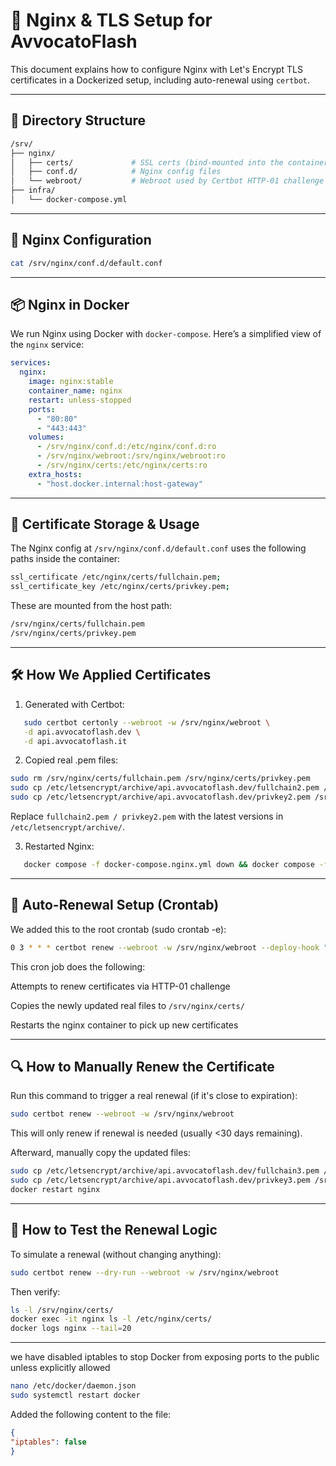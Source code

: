 # 🔐 Nginx & TLS Setup for AvvocatoFlash

This document explains how to configure Nginx with Let's Encrypt TLS certificates in a Dockerized setup, including auto-renewal using `certbot`.

---

## 📁 Directory Structure

```bash
/srv/
├── nginx/
│   ├── certs/             # SSL certs (bind-mounted into the container)
│   ├── conf.d/            # Nginx config files
│   └── webroot/           # Webroot used by Certbot HTTP-01 challenge
├── infra/
│   └── docker-compose.yml
```

---

## 🐳 Nginx Configuration
```bash
cat /srv/nginx/conf.d/default.conf
```


---

## 📦 Nginx in Docker

We run Nginx using Docker with `docker-compose`. Here’s a simplified view of the `nginx` service:

```yaml
services:
  nginx:
    image: nginx:stable
    container_name: nginx
    restart: unless-stopped
    ports:
      - "80:80"
      - "443:443"
    volumes:
      - /srv/nginx/conf.d:/etc/nginx/conf.d:ro
      - /srv/nginx/webroot:/srv/nginx/webroot:ro
      - /srv/nginx/certs:/etc/nginx/certs:ro
    extra_hosts:
      - "host.docker.internal:host-gateway"
```

---

## 🔐 Certificate Storage & Usage
The Nginx config at `/srv/nginx/conf.d/default.conf` uses the following paths inside the container:

```bash
ssl_certificate /etc/nginx/certs/fullchain.pem;
ssl_certificate_key /etc/nginx/certs/privkey.pem;
```
These are mounted from the host path:

```bash
/srv/nginx/certs/fullchain.pem
/srv/nginx/certs/privkey.pem
```

---

## 🛠 How We Applied Certificates
1. Generated with Certbot:
```bash
   sudo certbot certonly --webroot -w /srv/nginx/webroot \
   -d api.avvocatoflash.dev \
   -d api.avvocatoflash.it
 ```

2. Copied real .pem files:
```bash
sudo rm /srv/nginx/certs/fullchain.pem /srv/nginx/certs/privkey.pem
sudo cp /etc/letsencrypt/archive/api.avvocatoflash.dev/fullchain2.pem /srv/nginx/certs/fullchain.pem
sudo cp /etc/letsencrypt/archive/api.avvocatoflash.dev/privkey2.pem /srv/nginx/certs/privkey.pem
```
Replace `fullchain2.pem / privkey2.pem` with the latest versions in `/etc/letsencrypt/archive/`.

3. Restarted Nginx:
```bash
   docker compose -f docker-compose.nginx.yml down && docker compose -f docker-compose.nginx.yml up -d
```

---

## 🔁 Auto-Renewal Setup (Crontab)
We added this to the root crontab (sudo crontab -e):
```bash
0 3 * * * certbot renew --webroot -w /srv/nginx/webroot --deploy-hook "cp \$(readlink -f /etc/letsencrypt/live/api.avvocatoflash.dev/fullchain.pem) /srv/nginx/certs/fullchain.pem && cp \$(readlink -f /etc/letsencrypt/live/api.avvocatoflash.dev/privkey.pem) /srv/nginx/certs/privkey.pem && docker restart nginx"
```

This cron job does the following:

Attempts to renew certificates via HTTP-01 challenge

Copies the newly updated real files to `/srv/nginx/certs/`

Restarts the nginx container to pick up new certificates

---

## 🔍 How to Manually Renew the Certificate
Run this command to trigger a real renewal (if it's close to expiration):

```bash
sudo certbot renew --webroot -w /srv/nginx/webroot
```
This will only renew if renewal is needed (usually <30 days remaining).

Afterward, manually copy the updated files:
```bash
sudo cp /etc/letsencrypt/archive/api.avvocatoflash.dev/fullchain3.pem /srv/nginx/certs/fullchain.pem
sudo cp /etc/letsencrypt/archive/api.avvocatoflash.dev/privkey3.pem /srv/nginx/certs/privkey.pem
docker restart nginx
```

---

## 🧪 How to Test the Renewal Logic
To simulate a renewal (without changing anything):

```bash
sudo certbot renew --dry-run --webroot -w /srv/nginx/webroot
```

Then verify:
```bash
ls -l /srv/nginx/certs/
docker exec -it nginx ls -l /etc/nginx/certs/
docker logs nginx --tail=20
```

---
we have disabled iptables to stop Docker from exposing ports to the public unless explicitly allowed

```bash
nano /etc/docker/daemon.json
sudo systemctl restart docker
```
Added the following content to the file:
```json
{
"iptables": false
}
```

